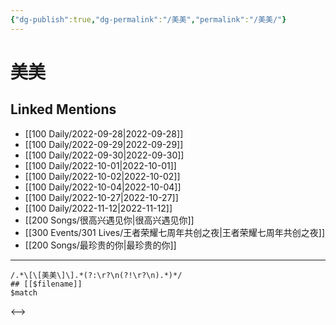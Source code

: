 ```yaml
---
{"dg-publish":true,"dg-permalink":"/美美","permalink":"/美美/"}
---
```


# 美美

## Linked Mentions
- [[100 Daily/2022-09-28\|2022-09-28]]
- [[100 Daily/2022-09-29\|2022-09-29]]
- [[100 Daily/2022-09-30\|2022-09-30]]
- [[100 Daily/2022-10-01\|2022-10-01]]
- [[100 Daily/2022-10-02\|2022-10-02]]
- [[100 Daily/2022-10-04\|2022-10-04]]
- [[100 Daily/2022-10-27\|2022-10-27]]
- [[100 Daily/2022-11-12\|2022-11-12]]
- [[200 Songs/很高兴遇见你\|很高兴遇见你]]
- [[300 Events/301 Lives/王者荣耀七周年共创之夜\|王者荣耀七周年共创之夜]]
- [[200 Songs/最珍贵的你\|最珍贵的你]]


---

```expander
/.*\[\[美美\]\].*(?:\r?\n(?!\r?\n).*)*/
## [[$filename]]
$match
```

<-->